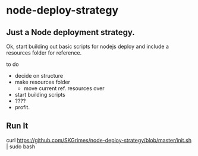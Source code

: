 # node-deploy-strategy
## Just a Node deployment strategy.

Ok, start building out basic scripts for nodejs deploy and include a resources folder for reference.

to do
* decide on structure
* make resources folder
  * move current ref. resources over
* start building scripts
* ????
* profit.


## Run It
curl https://github.com/SKGrimes/node-deploy-strategy/blob/master/init.sh | sudo bash
